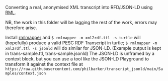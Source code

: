 Converting a real, anonymised XML transcript into RFD/JSON-LD using [RML](https://rml.io/).

NB, the work in this folder will be lagging the rest of the work, errors may therefore arise.

Install [rmlmapper](https://github.com/RMLio/rmlmapper-java) and `$ rmlmapper -m xml2rdf.ttl -s turtle` will (hopefully) produce a valid PESC RDF Transcript in turtle; `$ rmlmapper -m xml2rdf.ttl -s jsonld` will do similar for JSON-LD. (Example output is kept in trans-sample.ttl, trans-sample.jsonld) The JSON-LD is unframed by a context block, but you can use a tool like the JSON-LD Playground to transform it against the context file at `https://raw.githubusercontent.com/philbarker/transcript_jsonld/main/Samples/context.json`